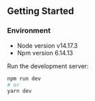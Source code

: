 ## Getting Started

### Environment
- Node version v14.17.3
- Npm version 6.14.13

Run the development server:

```bash
npm run dev
# or
yarn dev